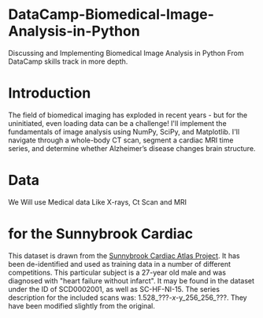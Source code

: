 # DataCamp-Biomedical-Image-Analysis-in-Python
Discussing and Implementing Biomedical Image Analysis in Python From DataCamp skills track in more depth.



# Introduction

The field of biomedical imaging has exploded in recent years - but for the uninitiated, even loading data can be a challenge! I'll implement the fundamentals of image analysis using NumPy, SciPy, and Matplotlib. I'll navigate through a whole-body CT scan, segment a cardiac MRI time series, and determine whether Alzheimer’s disease changes brain structure.


# Data

We Will use Medical data Like X-rays, Ct Scan and MRI

# for the Sunnybrook Cardiac

This dataset is drawn from the [Sunnybrook Cardiac Atlas Project](http://www.cardiacatlas.org/studies/sunnybrook-cardiac-data/). It has been de-identified and used as training data in a number of different competitions. This particular subject is a 27-year old male and was diagnosed with "heart failure without infarct". It may be found in the dataset under the ID of SCD0002001, as well as SC-HF-NI-15.  The series description for the included scans was: 1.528_???_-x_-y_256_256_???. They have been modified slightly from the original.

